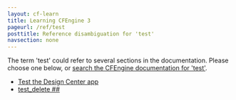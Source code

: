 ```yaml
---
layout: cf-learn
title: Learning CFEngine 3
pageurl: /ref/test
posttitle: Reference disambiguation for 'test'
navsection: none
---
```


The term 'test' could refer to several sections in the documentation. Please choose one below, or
[search the CFEngine documentation for 'test'](http://cfengine.com/docs/latest/search.html?q=test).

- [Test the Design Center app](http://cfengine.com/docs/latest/enterprise-cfengine-guide-design-center-configure-sketches-enterprise-integrating-mission-portal-with-git.html#test-the-design-center-app)
- [test_delete \#\#](http://cfengine.com/docs/latest/examples-tutorials-file_comparison.html#test_delete-##)
